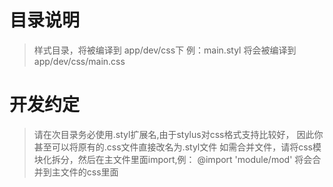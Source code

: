 # 目录说明
> 样式目录，将被编译到 app/dev/css下
> 例：main.styl 将会被编译到 app/dev/css/main.css

# 开发约定
> 请在次目录务必使用.styl扩展名,由于stylus对css格式支持比较好，
> 因此你甚至可以将原有的.css文件直接改名为.styl文件
> 如需合并文件，请将css模块化拆分，然后在主文件里面import,例： @import 'module/mod'
> 将会合并到主文件的css里面
